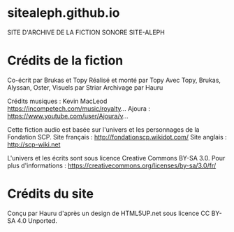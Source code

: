 # sitealeph.github.io
SITE D'ARCHIVE DE LA FICTION SONORE SITE-ALEPH

# Crédits de la fiction
Co-écrit par Brukas et Topy 
Réalisé et monté par Topy
Avec Topy, Brukas, Alyssan, Oster, 
Visuels par Striar
Archivage par Hauru

Crédits musiques : 
Kevin MacLeod https://incompetech.com/music/royalty... 
Ajoura : https://www.youtube.com/user/Ajoura/v...

Cette fiction audio est basée sur l'univers et les personnages de la Fondation SCP.
Site français : http://fondationscp.wikidot.com/
Site anglais : http://scp-wiki.net
 
L'univers et les écrits sont sous licence Creative Commons BY-SA 3.0.
Pour plus d'informations : https://creativecommons.org/licenses/by-sa/3.0/fr/

# Crédits du site
Conçu par Hauru d'après un design de HTML5UP.net sous licence CC BY-SA 4.0 Unported.
